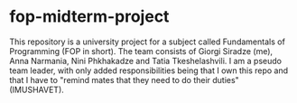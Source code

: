 # fop-midterm-project
This repository is a university project for a subject called Fundamentals of Programming (FOP in short).
The team consists of Giorgi Siradze (me), Anna Narmania, Nini Phkhakadze and Tatia Tkeshelashvili.
I am a pseudo team leader, with only added responsibilities being that 
I own this repo and that I have to "remind mates that they need to do their duties" (IMUSHAVET).
